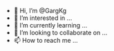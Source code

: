 - 👋 Hi, I’m @GargKg
- 👀 I’m interested in ...
- 🌱 I’m currently learning ...
- 💞️ I’m looking to collaborate on ...
- 📫 How to reach me ...

<!---
GargKg/GargKg is a ✨ special ✨ repository because its `README.md` (this file) appears on your GitHub profile.
You can click the Preview link to take a look at your changes.
--->
